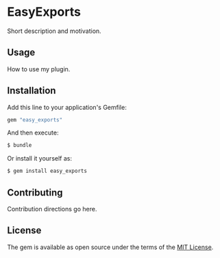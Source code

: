 # EasyExports
Short description and motivation.

## Usage
How to use my plugin.

## Installation
Add this line to your application's Gemfile:

```ruby
gem "easy_exports"
```

And then execute:
```bash
$ bundle
```

Or install it yourself as:
```bash
$ gem install easy_exports
```

## Contributing
Contribution directions go here.

## License
The gem is available as open source under the terms of the [MIT License](https://opensource.org/licenses/MIT).
